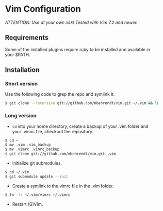 # Vim Configuration

*ATTENTION: Use at your own risk! Tested with Vim 7.2 and newer.*


## Requirements

Some of the installed plugins require ruby to be installed and available in your $PATH.


## Installation

### Short version

Use the following code to grep the repo and symlink it.

```bash
$ git clone --recursive git://github.com/mbehrendt/vim.git ~/.vim && ln -fs ~/.vim/vimrc ~/.vimrc
```

### Long version

* `cd` into your home directory, create a backup of your .vim folder and your .vimrc file, checkout the repository.

```bash
$ cd ~
$ mv .vim .vim_backup
$ mv .vimrc .vimrc_backup
$ git clone git://github.com/mbehrendt/vim.git .vim
```

* Initialize git submodules.

```bash
$ cd ~/.vim
$ git submodule update --init
```

* Create a symlink to the vimrc file in the .vim folder.

```bash
$ ln -fs ~/.vim/vimrc ~/.vimrc
```

* Restart (G)Vim.
